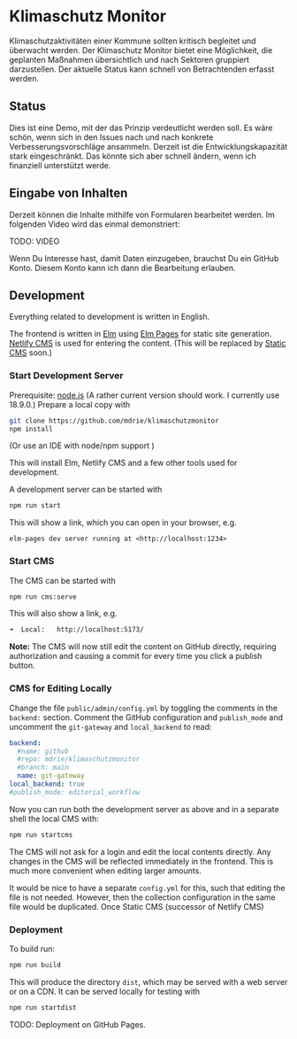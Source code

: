 # Klimaschutz Monitor

Klimaschutzaktivitäten einer Kommune sollten kritisch begleitet und überwacht werden. Der Klimaschutz Monitor bietet eine Möglichkeit, die geplanten Maßnahmen übersichtlich und nach Sektoren gruppiert darzustellen. Der aktuelle Status kann schnell von Betrachtenden erfasst werden.

## Status

Dies ist eine Demo, mit der das Prinzip verdeutlicht werden soll. Es wäre schön, wenn sich in den Issues nach und nach konkrete Verbesserungsvorschläge ansammeln. Derzeit ist die Entwicklungskapazität stark eingeschränkt. Das könnte sich aber schnell ändern, wenn ich finanziell unterstützt werde.

## Eingabe von Inhalten

Derzeit können die Inhalte mithilfe von Formularen bearbeitet werden. Im folgenden Video wird das einmal demonstriert:

TODO: VIDEO

Wenn Du Interesse hast, damit Daten einzugeben, brauchst Du ein GitHub Konto. Diesem Konto kann ich dann die Bearbeitung erlauben.

## Development

Everything related to development is written in English.

The frontend is written in [Elm](https://elm-lang.org/) using [Elm Pages](https://elm-pages.com/) for static site generation.
[Netlify CMS](https://www.netlifycms.org/) is used for entering the content. (This will be replaced by [Static CMS](https://staticjscms.netlify.app/) soon.)

### Start Development Server

Prerequisite: [node.js](https://nodejs.org) (A rather current version should work. I currently use 18.9.0.)
Prepare a local copy with

```sh
git clone https://github.com/mdrie/klimaschutzmonitor
npm install
```

(Or use an IDE with node/npm support )

This will install Elm, Netlify CMS and a few other tools used for development.

A development server can be started with

```sh
npm run start
```

This will show a link, which you can open in your browser, e.g.

```
elm-pages dev server running at <http://localhost:1234>
```

### Start CMS

The CMS can be started with

```sh
npm run cms:serve
```

This will also show a link, e.g.

```sh
➜  Local:   http://localhost:5173/
```

**Note:** The CMS will now still edit the content on GitHub directly, requiring authorization and causing a commit for every time you click a publish button.

### CMS for Editing Locally

Change the file `public/admin/config.yml` by toggling the comments in the `backend:` section. Comment the GitHub configuration and `publish_mode` and uncomment the `git-gateway` and `local_backend` to read:

```yaml
backend:
  #name: github
  #repo: mdrie/klimaschutzmonitor
  #branch: main
  name: git-gateway
local_backend: true
#publish_mode: editorial_workflow
```

Now you can run both the development server as above and in a separate shell the local CMS with:

```sh
npm run startcms
```

The CMS will not ask for a login and edit the local contents directly. Any changes in the CMS will be reflected immediately in the frontend. This is much more convenient when editing larger amounts.

It would be nice to have a separate `config.yml` for this, such that editing the file is not needed. However, then the collection configuration in the same file would be duplicated. Once Static CMS (successor of Netlify CMS)

### Deployment

To build run:

```sh
npm run build
```

This will produce the directory `dist`, which may be served with a web server or on a CDN. It can be served locally for testing with

```sh
npm run startdist
```

TODO: Deployment on GitHub Pages.
